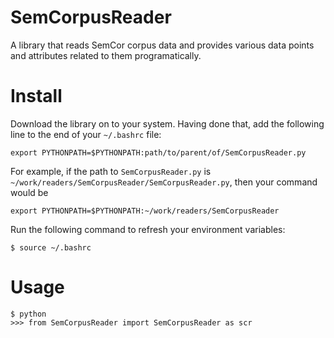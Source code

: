 SemCorpusReader
=====
A library that reads SemCor corpus data and provides various data points and attributes related to them programatically.

Install
=====
Download the library on to your system.
Having done that, add the following line to the end of your ```~/.bashrc``` file:
```
export PYTHONPATH=$PYTHONPATH:path/to/parent/of/SemCorpusReader.py
```
For example, if the path to ```SemCorpusReader.py``` is ```~/work/readers/SemCorpusReader/SemCorpusReader.py```, then your command would be
```
export PYTHONPATH=$PYTHONPATH:~/work/readers/SemCorpusReader
```
Run the following command to refresh your environment variables:
```
$ source ~/.bashrc
```

Usage
=====
```
$ python
>>> from SemCorpusReader import SemCorpusReader as scr
```
